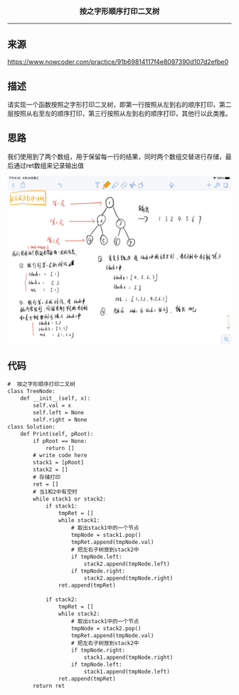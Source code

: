 ### <center>按之字形顺序打印二叉树
***
## 来源

https://www.nowcoder.com/practice/91b69814117f4e8097390d107d2efbe0

## 描述

请实现一个函数按照之字形打印二叉树，即第一行按照从左到右的顺序打印，第二层按照从右至左的顺序打印，第三行按照从左到右的顺序打印，其他行以此类推。

## 思路

我们使用到了两个数组，用于保留每一行的结果，同时两个数组交替进行存储，最后通过ret数组来记录输出值

![image-20200624203223700](images/image-20200624203223700.png)

## 代码

```
#  按之字形顺序打印二叉树
class TreeNode:
    def __init__(self, x):
        self.val = x
        self.left = None
        self.right = None
class Solution:
    def Print(self, pRoot):
        if pRoot == None:
            return []
        # write code here
        stack1 = [pRoot]
        stack2 = []
        # 存储打印
        ret = []
        # 当1和2中有空时
        while stack1 or stack2:
            if stack1:
                tmpRet = []
                while stack1:
                    # 取出stack1中的一个节点
                    tmpNode = stack1.pop()
                    tmpRet.append(tmpNode.val)
                    # 把左右子树放到stack2中
                    if tmpNode.left:
                        stack2.append(tmpNode.left)
                    if tmpNode.right:
                        stack2.append(tmpNode.right)
                ret.append(tmpRet)

            if stack2:
                tmpRet = []
                while stack2:
                    # 取出stack1中的一个节点
                    tmpNode = stack2.pop()
                    tmpRet.append(tmpNode.val)
                    # 把左右子树放到stack2中
                    if tmpNode.right:
                        stack1.append(tmpNode.right)
                    if tmpNode.left:
                        stack1.append(tmpNode.left)
                ret.append(tmpRet)
        return ret
```

